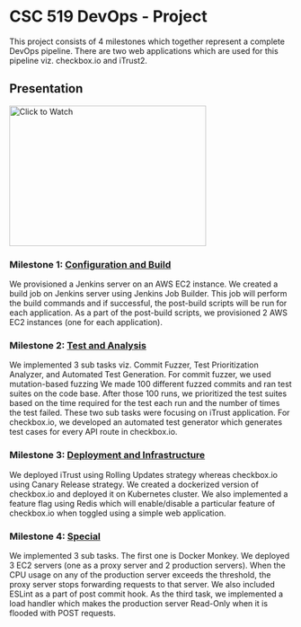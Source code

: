 # CSC 519 DevOps - Project

This project consists of 4 milestones which together represent a complete DevOps pipeline. There are two web applications which are used for this pipeline viz. checkbox.io and iTrust2.

## Presentation
[<img src="https://img.youtube.com/vi/O_8tCQAwt64/0.jpg" href="Click to Watch" title="Click to Watch" height="250" width="350">](https://youtu.be/O_8tCQAwt64)

### Milestone 1: [Configuration and Build](https://github.com/omkaracharya/Complete-DevOps-Pipeline/tree/ConfigAndBuild)  
We provisioned a Jenkins server on an AWS EC2 instance. We created a build job on Jenkins server using Jenkins Job Builder. This job will perform the build commands and if successful, the post-build scripts will be run for each application. As a part of the post-build scripts, we provisioned 2 AWS EC2 instances (one for each application).

### Milestone 2: [Test and Analysis](https://github.com/omkaracharya/Complete-DevOps-Pipeline/tree/TestAnalysis)
We implemented 3 sub tasks viz. Commit Fuzzer, Test Prioritization Analyzer, and Automated Test Generation. For commit fuzzer, we used mutation-based fuzzing We made 100 different fuzzed commits and ran test suites on the code base. After those 100 runs, we prioritized the test suites based on the time required for the test each run and the number of times the test failed. These two sub tasks were focusing on iTrust application. For checkbox.io, we developed an automated test generator which generates test cases for every API route in checkbox.io.

### Milestone 3: [Deployment and Infrastructure](https://github.com/omkaracharya/Complete-DevOps-Pipeline/tree/Deployment)
We deployed iTrust using Rolling Updates strategy whereas checkbox.io using Canary Release strategy. We created a dockerized version of checkbox.io and deployed it on Kubernetes cluster. We also implemented a feature flag using Redis which will enable/disable a particular feature of checkbox.io when toggled using a simple web application.

### Milestone 4: [Special](https://github.com/omkaracharya/Complete-DevOps-Pipeline/tree/Special)
We implemented 3 sub tasks. The first one is Docker Monkey. We deployed 3 EC2 servers (one as a proxy server and 2 production servers). When the CPU usage on any of the production server exceeds the threshold, the proxy server stops forwarding requests to that server. We also included ESLint as a part of post commit hook. As the third task, we implemented a load handler which makes the production server Read-Only when it is flooded with POST requests.
